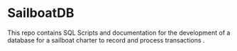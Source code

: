 # SailboatDB
This repo contains SQL Scripts and documentation for the development of a database for a sailboat charter to record and process transactions .
